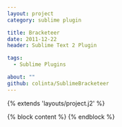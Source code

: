 ```yaml
---
layout: project
category: sublime plugin

title: Bracketeer
date: 2011-12-22
header: Sublime Text 2 Plugin

tags:
  - Sublime Plugins

about: ""
github: colinta/SublimeBracketeer
---
```

{% extends 'layouts/project.j2' %}

{% block content %}
{% endblock %}